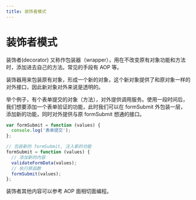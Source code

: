 ```yaml
---
title: 装饰者模式
---
```


# 装饰者模式

装饰者(decorator) 又称作包装器（wrapper），用在不改变原有对象功能和方法时，添加进去自己的方法。常见的手段有 AOP 等。

装饰器用来包装原有对象，形成一个新的对象，这个新对象提供了和原对象一样的对外接口，因此新对象对外来说是透明的。

举个例子，有个表单提交的对象（方法），对外提供调用服务。使用一段时间后，我们想要添加一个表单验证的功能，此时我们可以在 formSubmit 外包装一层，添加新的功能，同时对外提供与原 formSubmit 想通的接口。

```js
var formSubmit = function (values) {
  console.log('表单提交');
};

// 包装新的 formSubmit, 注入新的功能
formSubmit = function (values) {
  // 添加新的内容
  validateFormData(values);
  // 执行原函数
  formSubmit(values);
};
```

装饰者其他内容可以参考 AOP 面相切面编程。
